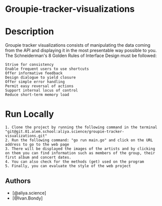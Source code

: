 
# Groupie-tracker-visualizations


# Description
Groupie tracker visualizations consists of manipulating the data coming from the API and displaying it in the most presentable way possible to you. The Schneiderman's 8 Golden Rules of Interface Design must be followed:

    Strive for consistency
    Enable frequent users to use shortcuts
    Offer informative feedback
    Design dialogue to yield closure
    Offer simple error handling
    Permit easy reversal of actions
    Support internal locus of control
    Reduce short-term memory load

# Run Locally

    1. Clone the project by running the following command in the terminal "git@git.01.alem.school:aliya.science/groupie-tracker-visualizations.git"
    2. Run the following command: "go run main.go" and click on the URL address to go to the web page
    3. There will be displayed the images of the artists and by clicking on them you can find information such as members of the group, their first album and concert dates.
    4. You can also check for the methods (get) used on the program
    5. Finally, you can evaluate the style of the web project

## Authors

- [@aliya.science]
- [@Ivan.Bondy]
